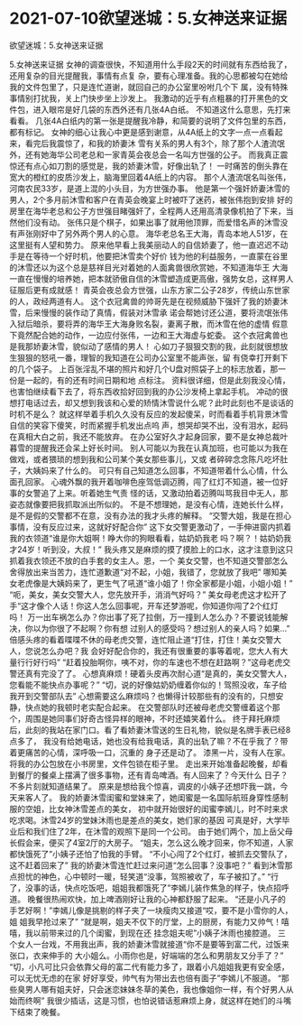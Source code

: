 # 2021-07-10欲望迷城：5.女神送来证据



欲望迷城：5.女神送来证据



5.女神送来证据
女神的调查很快，不知道用什么手段2天的时间就有东西给我了，还用复杂的目光提醒我，事情有点复 杂，要有心理准备。我的心思都被勾在她给我的文件包里了，只是连忙道谢，就回自己的办公室里吩咐几个下 属，没有特殊事情别打扰我，关上门快步坐上沙发上。
我激动的近乎有点粗暴的打开黑色的文件包，进入眼帘是好几袋的东西外还有几张4A白纸。   不知道这什么意思，先打来看看。   几张4A白纸内的第一张是提醒我冷静，和简要的说明了文件包里的东西，都有标记。
女神的细心让我心中更是感到谢意，从4A纸上的文字一点一点看起来，看完后我震惊了，和我的娇妻沐 雪有关系的男人有3个，除了那个人渣流氓外，还有她海华公司老总和一家青英会夜总会一名叫方世强的公子。   而我真正震惊还有点心如刀割的感觉是，我的娇妻沐雪，好像出轨了！
一时痛苦的倒头靠在宽大的橙红的皮质沙发上，脑海里回着4A纸上的内容。
那个人渣流氓名叫张伟，河南农民33岁，是道上混的小头目，为方世强办事。   他是第一个强奸娇妻沐雪的男人，2个多月前沐雪和客户在青英会晚宴上时被吓了迷药，被张伟抱到安排 好的房里在海华老总和公子方世强目睹强奸了，全程两人还用高清录像机拍了下来，当然他们没有动。   张伟只是个棋子，如果出事了就用他顶罪，而爱惜名声的沐雪没有声张刚好中了另外两个男人的心意。
海华老总名王大海，青岛本地人51岁，在这里挺有人望和势力。   原来他早看上我美丽动人的自信娇妻了，他一直迟迟不动手是在等待一个好时机，他要把沐雪卖个好价 钱为他的利益服务，一直蒙在谷里的沐雪还以为这个总是慈祥目光对着她的人面禽兽很欣赏她，不知道海华王 大海一直在慢慢的培养她，把本就骄傲自信的沐雪塑造成更高傲，强势女总，这样男人征服后更有成就感！
青英会夜总会方世强，山东方家二公子28岁，传统山东世家的人，政经两道有人。   这个衣冠禽兽的帅哥先是在视频威胁下强奸了我的娇妻沐雪，后来慢慢的装作动了真情，假装对沐雪承 诺会帮她讨还公道，要将流氓张伟入狱后暗杀，要将弄的海华王大海身败名裂，妻离子散，而沐雪在他的虚情 假意下竟然配合她的动作，一边应付张伟，一边和王大海虚与蛇委。   这个衣冠禽兽也是我那娇妻沐雪，貌似动了感情的男人！
心如刀子狠狠交割的我，此刻就很想放生狠狠的怒吼一番，理智的我知道在公司办公室里不能声张，留 有侥幸打开剩下的几个袋子。
上百张淫乱不堪的照片和好几个U盘对照袋子上的标志放着，那一份是一起的，有的还有时间日期和地 点标注。
资料很详细，但是此刻我没心情，也害怕继续看下去了，将东西收拾好回到我的办公沙发椅上拿起手机。   冲动的很想打电话过去，却又想到我该和心爱的矫情沐雪说什么呢？此时此刻也不是谈话的时机不是么？ 就这样举着手机久久没有反应的发起傻呆，时而看着手机背景沐雪自信的笑容下傻笑，时而紧握手机发出点呜 声，想哭却哭不出，没有泪水，起码在真相大白之前，我还不能放弃。
在办公室好久才起身回家，要不是女神总裁叶暮雪的提醒我还会呆上好长时间。   别人可能以为我在认真加班，也可能以为我在做戏，或者猥琐的想到我和公司某个美女那些事儿，又或 者碎碎念念陈凡吃坏肚子，大姨妈来了什么的。   可只有自己知道怎么回事，不知道带着什么心情，什么面孔回家。
心魂外飘的我开着咖啡色座驾低调迈腾，闯了红灯不知道，被一位好事的女警追了上来。听着她生气责 怪的话，又激动拍着迈腾叫骂我目中无人，那姿态就像要把我抓取派出所似的。   不是不想理她，是没有心情，连她长什么样，是不是假的交警都不在意，没有办法的我才头疼的解释。   “交警大姐，我是在担心事情，没有反应过来，这就好好配合你”   这下女交警更激动了，一手伸进窗内抓着我的衣领道“谁是你大姐啊！睁大你的狗眼看看，姑奶奶我老 吗？啊？！姑奶奶我才24岁！听到没，大叔！”   我头疼又是麻烦的摸了摸脸上的口水，这才注意到这只抓着我衣领还不放的白手套的女主人。恩，一个 美女交警，也不知道交警部怎么舍得放出来当苦力，连忙道歉道“对不起，小姐，我错了，您就放了我吧”   哪知美女老虎像是大姨妈来了，更生气了吼道“谁小姐了！你全家都是小姐，小姐小姐！”   “呃，美女，美女交警大人，您先放开手，消消气好吗？”   美女母老虎这才松开了手“这才像个人话！你这人怎么回事呢，开车还梦游呢，你知道你闯了2个红灯吗！ 万一出车祸怎么办？你出事了死了拉倒，万一撞到人怎么办？不要说钱能解决，你以为你很了不起啊？你有想 过别人的感受吗？想过别人的亲人吗？如果…”
倍感头疼的看着喋喋不休的母老虎交警，连忙阻止道“打住，打住！美女交警大人，您说怎么办吧？我 会好好配合你的，我还有很重要的事等着呢，您大人有大量行行好行吗”   “赶着投胎啊你，咦不对，你的车速也不想在赶路啊？”这母老虎交警还真有完没了了。   心想真麻烦！硬着头皮再次耐心道“是真的，美女交警大人，您看能不能快点办事呢？”   “切，说的好像姑奶奶缠着你似的！驾照没收，车子给我开到交警部队去”   心想需要这么麻烦吗？也懒得计较那些有的没有的，只想安静，快点她的我顿时老实配合起来。
在交警部队时还被母老虎交警缠着这个那个，周围是她同事们好奇古怪异样的眼神，不时还嬉笑着什么。
终于拜托麻烦后，此刻的我站在家门口。看了看娇妻沐雪送的生日礼物，貌似是名牌手表已经8点多了， 我没有给她电话，她也没有给我电话，真的出轨了嘛？不在乎我了？带着更痛苦的心情，深呼吸一口，沉重的 身子还是动了。
漆黑一片，没有人在家。   将我的办公包放在小书房里，文件包锁在柜子里。
走出来开始准备起晚餐，却看到餐厅的餐桌上摆满了很多事物，还有青岛啤酒。有人回来了？今天什么 日子？不多片刻就知道结果了。
原来是想给我个惊喜，调皮的小姨子还想吓我一跳，今天来客人了。   我的娇妻沐雪闺蜜和堂妹来了，她闺蜜是一名国际航班身穿性感制服的空姐，比女神沐雪差点的美女， 初中就开始很好的闺蜜李嫣儿，时不时来求吃求喝。沐雪24岁的堂妹沐雨也是差点的美女，她们家的基因 可真是好，大学毕业后和我们住了2年，在沐雪的观照下是同一个公司。   由于她们两个，加上岳父母长假会来，便买了4室2厅的大房子。
“姐夫，怎么这么晚才回来，你不知道，人家都快饿死了”小姨子还怕了怕我的手臂。   “不小心闯了2个红灯，被抓去交警队了，这不赶着回来了”   我的娇妻沐雪连忙赶过来问道“怎么回事？没事吧？”   看到沐雪那点担忧的神色，心中顿时一暖，轻笑道“没事，驾照被收了，车子被扣了。”   “行了，没事的话，快点吃饭吧，姐姐我都饿死了”李嫣儿装作焦急的样子，快点招呼道。
晚餐很热闹欢快，加上啤酒刚好让我的心神都舒服了起来。
“还是小凡子的手艺好啊！”李嫣儿像是挑剔的样子夹了一块瘦肉又接道“哎，要不是小雪你的人，姐 姐我早抢过来了”   “就是啊，姐夫不仅下的厅堂，上的厨房，有能力又帅气！嘻嘻，我以前带来过的几个闺蜜，到现在还 挂念姐夫呢”小姨子沐雨也接腔道。   三个女人一台戏，不用我出声，我的娇妻沐雪就接道“你不是要等到富二代，过饭来张口，衣来伸手的 大小姐么。小雨你也是，好端端的怎么和男朋友又分手了？”   “切，小凡可比只会依靠父母的富二代有能力多了，跟着小凡姐姐我更有安全感，可以无忧无虑的在家 好好享受，帅气有为带出去也倍有面子”李嫣儿不服道。   “那些臭男人哪有姐夫好，只会迷恋妹妹冬草的美色，我也像姐你一样，有个好男人从始而终啊”
我很少插话，这是习惯，也怕说错话惹麻烦上身，就这样在她们的斗嘴下结束了晚餐。




